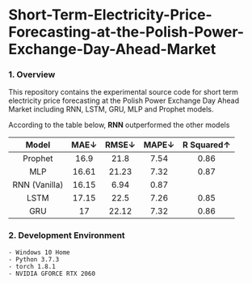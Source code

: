 # Short-Term-Electricity-Price-Forecasting-at-the-Polish-Power-Exchange-Day-Ahead-Market


### 1. Overview
This repository contains the experimental source code for short term electricity price forecasting at the Polish Power Exchange Day Ahead Market  including RNN, LSTM, GRU, MLP and Prophet models.

According to the table below, **RNN** outperformed the other models

| Model | MAE↓ | RMSE↓ | MAPE↓ | R Squared↑ |
|:---:|:---:|:---:|:---:|:---:|
| Prophet | 16.9 | 21.8 | 7.54 | 0.86 |
| MLP | 16.61 | 21.23 | 7.32 | 0.87 |
| RNN (Vanilla) | 16.15 | 6.94 | 0.87 |
| LSTM | 17.15 | 22.5 | 7.26 | 0.85 | 
| GRU | 17 | 22.12 | 7.32 | 0.86 |





### 2. Development Environment
```
- Windows 10 Home
- Python 3.7.3
- torch 1.8.1
- NVIDIA GFORCE RTX 2060

